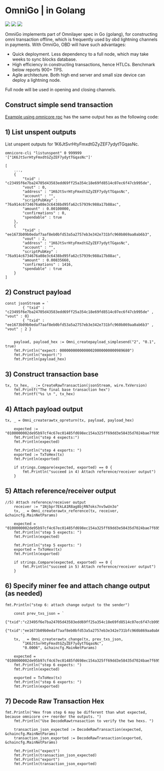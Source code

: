 # OmniGo | in Golang
[![](https://img.shields.io/badge/license-MIT-blue)](https://github.com/omnilaboratory/obd/blob/master/LICENSE) [![](https://img.shields.io/badge/golang-%3E%3D1.9.0-orange)](https://golang.org/dl/) [![](https://img.shields.io/badge/Spec-OmniLayer-brightgreen)](https://github.com/OmniLayer/spec) 
  

OmniGo implements part of Omnilayer spec in Go (golang), for constructing omni transaction offline, which is frequently used by obd lightning channels in payments. With OmniGo, OBD will have such advantages:  

* Quick deployment. Less dependency to a full node, which may take weeks to sync blocks database.  
* High efficiency in constructing transactions, hence HTLCs. Benchmark below reports 900+ TPS.  
* Agile architecture. Both high end server and small size device can deploy a lightning node.  

Full node will be used in opening and closing channels. 

## Construct simple send transaction

[Example using omnicore rpc](https://github.com/OmniLayer/omnicore/wiki/Use-the-raw-transaction-API-to-create-a-Simple-Send-transaction) has the same output hex as the following code:   

## 1) List unspent outputs

List unspent outputs for 1K6JtSvrHtyFmxdtGZyZEF7ydytTGqasNc.
```
omnicore-cli "listunspent" 0 999999 '["1K6JtSvrHtyFmxdtGZyZEF7ydytTGqasNc"]'
```

```
[
    ...,
    {
        "txid" : "c23495f6e7ba24705d43583edd69ff25a354c18e69fd8514c07ec6f47cb995de",
        "vout" : 0,
        "address" : "1K6JtSvrHtyFmxdtGZyZEF7ydytTGqasNc",
        "account" : "",
        "scriptPubKey" : "76a914c6734676a08e3c6438bd95fa62c57939c988a17b88ac",
        "amount" : 0.00100000,
        "confirmations" : 0,
        "spendable" : true
    },
    {
        "txid" : "ee1673b09b0edaf7aaf8eb0bfd53a5a2757eb3e342e731bfc960b869aa0ab6b3",
        "vout" : 2,
        "address" : "1K6JtSvrHtyFmxdtGZyZEF7ydytTGqasNc",
        "account" : "",
        "scriptPubKey" : "76a914c6734676a08e3c6438bd95fa62c57939c988a17b88ac",
        "amount" : 0.00835660,
        "confirmations" : 1416,
        "spendable" : true
    }
]
```

## 2) Construct payload

```
const jsonStream = `
		{ "txid" : "c23495f6e7ba24705d43583edd69ff25a354c18e69fd8514c07ec6f47cb995de" , "vout" : 0} 
		{ "txid" : "ee1673b09b0edaf7aaf8eb0bfd53a5a2757eb3e342e731bfc960b869aa0ab6b3" , "vout" : 2 } 
	   ` 
	 
	payload, payload_hex := Omni_createpayload_simplesend("2", "0.1", true)
	fmt.Println("expect: 00000000000000020000000000989680")
	fmt.Println("export:")
	fmt.Println(payload_hex)
```

## 3) Construct transaction base
```
tx, tx_hex, _ := CreateRawTransaction(jsonStream, wire.TxVersion)
	fmt.Printf("The final base transaction hex")
	fmt.Printf("%s \n ", tx_hex)
```

## 4) Attach payload output
```
tx, _ = Omni_createrawtx_opreturn(tx, payload, payload_hex)

	expected := "0100000002de95b97cf4c67ec01485fd698ec154a325ff69dd3e58435d7024bae7f69534c20000000000ffffffffb3b60aaa69b860c9bf31e742e3b37e75a2a553fd0bebf8aaf7da0e9bb07316ee0200000000ffffffff010000000000000000166a146f6d6e690000000000000002000000000098968000000000"
	fmt.Println("step 4 expects:")
	fmt.Println(expected)

	fmt.Println("step 4 exports: ")
	exported := TxToHex(tx)
	fmt.Println(exported)

	if strings.Compare(expected, exported) == 0 {
		fmt.Println("succeed in 4) Attach reference/receiver output")
	}

```

## 5) Attach reference/receiver output
```
//5) Attach reference/receiver output
	receiver := "1Njbpr7EkLA1R8ag8bjRN7oks7nv5wUn3o"
	tx, _ = Omni_createrawtx_reference(tx, receiver, &chaincfg.MainNetParams)

	expected = "0100000002de95b97cf4c67ec01485fd698ec154a325ff69dd3e58435d7024bae7f69534c20000000000ffffffffb3b60aaa69b860c9bf31e742e3b37e75a2a553fd0bebf8aaf7da0e9bb07316ee0200000000ffffffff020000000000000000166a146f6d6e690000000000000002000000000098968022020000000000001976a914ee692ea81da1b12d3dd8f53fd504865c9d843f5288ac00000000"
	fmt.Println("step 5 expects: ")
	fmt.Println(expected)

	fmt.Println("step 5 exports: ")
	exported = TxToHex(tx)
	fmt.Println(exported)

	if strings.Compare(expected, exported) == 0 {
		fmt.Println("succeed in 5) Attach reference/receiver output")
	}
```

## 6) Specify miner fee and attach change output (as needed)

```
fmt.Println("step 6: attach change output to the sender")

	const prev_txs_json = `
		{"txid":"c23495f6e7ba24705d43583edd69ff25a354c18e69fd8514c07ec6f47cb995de","vout":0,"scriptPubKey":"76a914c6734676a08e3c6438bd95fa62c57939c988a17b88ac","value":"0.001"} 
		{"txid":"ee1673b09b0edaf7aaf8eb0bfd53a5a2757eb3e342e731bfc960b869aa0ab6b3","vout":2,"scriptPubKey":"76a914c6734676a08e3c6438bd95fa62c57939c988a17b88ac","value":"0.0083566"}
		`
	tx, _ = Omni_createrawtx_change(tx, prev_txs_json,
		"1K6JtSvrHtyFmxdtGZyZEF7ydytTGqasNc",
		"0.0006", &chaincfg.MainNetParams)

	expected = "0100000002de95b97cf4c67ec01485fd698ec154a325ff69dd3e58435d7024bae7f69534c20000000000ffffffffb3b60aaa69b860c9bf31e742e3b37e75a2a553fd0bebf8aaf7da0e9bb07316ee0200000000ffffffff036a5a0d00000000001976a914c6734676a08e3c6438bd95fa62c57939c988a17b88ac0000000000000000166a146f6d6e690000000000000002000000000098968022020000000000001976a914ee692ea81da1b12d3dd8f53fd504865c9d843f5288ac00000000"
	fmt.Println("step 6 expects: ")
	fmt.Println(expected)

	exported = TxToHex(tx)
	fmt.Println("step 6 exports: ")
	fmt.Println(exported)
```

## 7) Decode Raw Transaction Hex
```
fmt.Println("Hex from step 6 may be different than what expected, because omnicore c++ reorder the outputs. ")
	fmt.Println("Use DecodeRawtrnasaction to verify the two hexs. ")

	transaction_json_expected := DecodeRawTransaction(expected, &chaincfg.MainNetParams)
	transaction_json_exported := DecodeRawTransaction(exported, &chaincfg.MainNetParams)

	fmt.Println("expect")
	fmt.Println(transaction_json_expected)
	fmt.Println("export")
	fmt.Println(transaction_json_exported)
```






